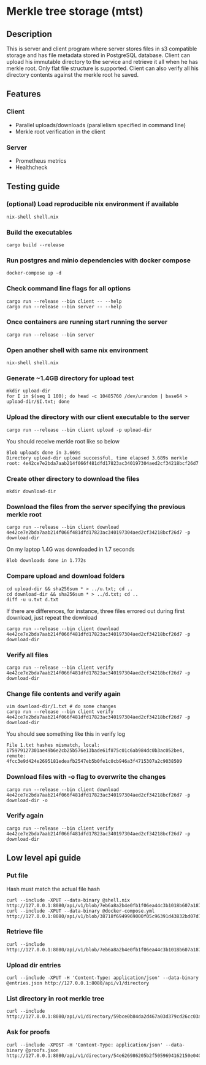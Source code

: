 # Merkle tree storage (mtst)

## Description

This is server and client program where server stores files in s3 compatible storage and has file metadata stored in PostgreSQL database.
Client can upload his immutable directory to the service and retrieve it all when he has merkle root. Only flat file structure is supported.
Client can also verify all his directory contents against the merkle root he saved.

## Features

### Client

- Parallel uploads/downloads (parallelism specified in command line)
- Merkle root verification in the client

### Server

- Prometheus metrics
- Healthcheck

## Testing guide

### (optional) Load reproducible nix environment if available

```
nix-shell shell.nix
```

### Build the executables

```
cargo build --release
```

### Run postgres and minio dependencies with docker compose

```
docker-compose up -d
```

### Check command line flags for all options

```
cargo run --release --bin client -- --help
cargo run --release --bin server -- --help
```

### Once containers are running start running the server

```
cargo run --release --bin server
```

### Open another shell with same nix environment

```
nix-shell shell.nix
```

### Generate ~1.4GB directory for upload test

```
mkdir upload-dir
for I in $(seq 1 100); do head -c 10485760 /dev/urandom | base64 > upload-dir/$I.txt; done
```

### Upload the directory with our client executable to the server

```
cargo run --release --bin client upload -p upload-dir
```

You should receive merkle root like so below
```
Blob uploads done in 3.669s
Directory upload-dir upload successful, time elapsed 3.689s merkle root: 4e42ce7e2bda7aab214f066f481dfd17823ac340197304aed2cf34218bcf26d7
```

### Create other directory to download the files

```
mkdir download-dir
```

### Download the files from the server specifying the previous merkle root
```
cargo run --release --bin client download 4e42ce7e2bda7aab214f066f481dfd17823ac340197304aed2cf34218bcf26d7 -p download-dir
```

On my laptop 1.4G was downloaded in 1.7 seconds
```
Blob downloads done in 1.772s
```

### Compare upload and download folders

```
cd upload-dir && sha256sum * > ../u.txt; cd ..
cd download-dir && sha256sum * > ../d.txt; cd ..
diff -u u.txt d.txt
```

If there are differences, for instance, three files errored out during first download, just repeat the download
```
cargo run --release --bin client download 4e42ce7e2bda7aab214f066f481dfd17823ac340197304aed2cf34218bcf26d7 -p download-dir
```

### Verify all files
```
cargo run --release --bin client verify 4e42ce7e2bda7aab214f066f481dfd17823ac340197304aed2cf34218bcf26d7 -p download-dir
```

### Change file contents and verify again

```
vim download-dir/1.txt # do some changes
cargo run --release --bin client verify 4e42ce7e2bda7aab214f066f481dfd17823ac340197304aed2cf34218bcf26d7 -p download-dir
```
You should see something like this in verify log
```
File 1.txt hashes mismatch, local: 175979127301ae49b6e2cb25b576e13bade61f875c01c6ab984dc0b3ac052be4, remote: 4fcc3e9d424e2695181edeafb2547eb5b0fe1c0cb946a3f4715307a2c9038509
```

### Download files with -o flag to overwrite the changes

```
cargo run --release --bin client download 4e42ce7e2bda7aab214f066f481dfd17823ac340197304aed2cf34218bcf26d7 -p download-dir -o
```

### Verify again

```
cargo run --release --bin client verify 4e42ce7e2bda7aab214f066f481dfd17823ac340197304aed2cf34218bcf26d7 -p download-dir
```

## Low level api guide

### Put file

Hash must match the actual file hash
```
curl --include -XPUT --data-binary @shell.nix http://127.0.0.1:8080/api/v1/blob/7eb6a8a2b4e0fb1f06ea44c3b1018b607a187215b5ab94aa7f21e439e6ed7b3a
curl --include -XPUT --data-binary @docker-compose.yml http://127.0.0.1:8080/api/v1/blob/38718f6949969000f05c96391d43832bd07d12eb8e7343ca19fd4547e97f9722
```

### Retrieve file

```
curl --include http://127.0.0.1:8080/api/v1/blob/7eb6a8a2b4e0fb1f06ea44c3b1018b607a187215b5ab94aa7f21e439e6ed7b3a
```

### Upload dir entries
```
curl --include -XPUT -H 'Content-Type: application/json' --data-binary @entries.json http://127.0.0.1:8080/api/v1/directory
```

### List directory in root merkle tree
```
curl --include http://127.0.0.1:8080/api/v1/directory/59bce0b84da2d467a03d379cd26cc03a61ebc43cd3d807b6a44de5b9919fabf7
```

### Ask for proofs
```
curl --include -XPOST -H 'Content-Type: application/json' --data-binary @proofs.json http://127.0.0.1:8080/api/v1/directory/54e626986205b2f5059694162150e040edf0120e4c1a40d03a788ce69788ebd0/proofs
```
